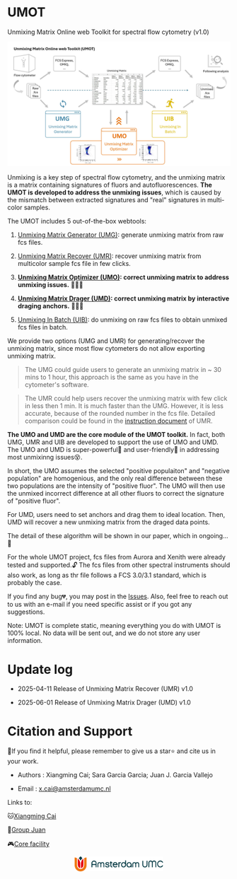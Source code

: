 # UMOT
Unmixing Matrix Online web Toolkit for spectral flow cytometry (v1.0)

<p align="center">
  <img src="./images/overview.jpg" />
</p>


Unmixing is a key step of spectral flow cytometry, and the unmixing matrix is a matrix containing signatures of fluors and autofluorescences. **The UMOT is developed to address the unmixing issues**, which is caused by the mismatch between extracted signatures and "real" signatures in multi-color samples.

The UMOT includes 5 out-of-the-box webtools:
  1. [Unmixing Matrix Generator (UMG)](https://github.com/xiangmingcai/UnmixingMtxGenerator.github.io/tree/main): generate unmixing matrix from raw fcs files.

  2. [Unmixing Matrix Recover (UMR)](https://github.com/xiangmingcai/UnmixingMtxRecover.github.io/tree/main): recover unmixing matrix from multicolor sample fcs file in few clicks.

  3. **[Unmixing Matrix Optimizer (UMO)](https://github.com/xiangmingcai/UnmixingMtxOptimizer.github.io): correct unmixing matrix to address unmixing issues.** 🚀🚀🚀

  4. **[Unmixing Matrix Drager (UMD)](https://github.com/xiangmingcai/UnmixingMtxDrager.github.io): correct unmixing matrix by interactive draging anchors.** 🚀🚀🚀

  5. [Unmixing In Batch (UIB)](https://github.com/xiangmingcai/UnmixingInBatch.github.io): do unmixing on raw fcs files to obtain unmixed fcs files in batch.

We provide two options (UMG and UMR) for generating/recover the unmixing matrix, since most flow cytometers do not allow exporting unmixing matrix. 

>The UMG could guide users to generate an unmixing matrix in ~ 30 mins to 1 hour, this approach is the same as you have in the cytometer's software. 

>The UMR could help users recover the unmixing matrix with few click in less then 1 min. It is much faster than the UMG. However, it is less accurate, because of the rounded number in the fcs file. Detailed comparison could be found in the [instruction document](https://github.com/xiangmingcai/UnmixingMtxRecover.github.io/blob/main/instruction.md) of UMR.

**The UMO and UMD are the core module of the UMOT toolkit.** In fact, both UMG, UMR and UIB are developed to support the use of UMO and UMD. The UMO and UMD is super-powerful💪 and user-friendly🥰 in addressing most unmixinng issues😵. 

In short, the UMO assumes the selected "positive populaiton" and "negative population" are homogenious, and the only real difference between these two populations are the intensity of "positive fluor". The UMO will then use the unmixed incorrect difference at all other fluors to correct the signature of "positive fluor". 

For UMD, users need to set anchors and drag them to ideal location. Then, UMD will recover a new unmixing matrix from the draged data points.

The detail of these algorithm will be shown in our paper, which in ongoing...🥱

For the whole UMOT project, fcs files from Aurora and Xenith were already tested and supported.🔓 The fcs files from other spectral instruments should also work, as long as thr file follows a FCS 3.0/3.1 standard, which is probably the case.

If you find any bug💔, you may post in the [Issues](https://github.com/xiangmingcai/UMOT/issues). Also, feel free to reach out to us with an e-mail if you need specific assist or if you got any suggestions.

Note: UMOT is complete static, meaning everything you do with UMOT is 100% local. No data will be sent out, and we do not store any user information.

# Update log

- 2025-04-11  Release of Unmixing Matrix Recover (UMR) v1.0

- 2025-06-01  Release of Unmixing Matrix Drager (UMD) v1.0

# Citation and Support

📝If you find it helpful, please remember to give us a star⭐ and cite us in your work. 



- Authors : Xiangming Cai; Sara Garcia Garcia; Juan J. Garcia Vallejo

- Email : x.cai@amsterdamumc.nl


Links to: 

🐱[Xiangming Cai](https://www.linkedin.com/in/xiangming-cai-7a95a1258/)

🎣[Group Juan](https://immunologyamsterdam.org/2020/08/10/juan-j-garcia-vallejo/)

🎮[Core facility](https://vumc.nl/research/overzicht/molecular-cell-biology-immunology-research/mcbi-technology-center/o2flow-facility-mcbi.htm)

<p align="center">
  <img src="./images/logo-amsterdamumc.svg" width = 200  class="left-align" />
</p>
  

